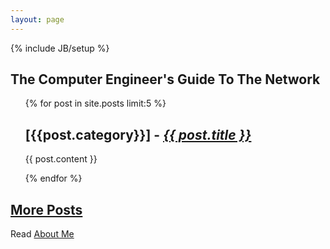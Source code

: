 ```yaml
---
layout: page
---
```

{% include JB/setup %}
<h2>The Computer Engineer's Guide To The Network</h2>
<ul class="posts">
{% for post in site.posts limit:5 %}
<article>
<h2>[{{post.category}}] - <em><a href="{{ BASE_PATH }}{{ post.url }}">{{ post.title }}</a></em></h2>
<p>{{ post.content }}</p>
</article>
{% endfor %}			
</ul>

<h2><a href="archive.html">More Posts</a></h2>

Read [About Me](http://pasqualedagostino.github.io/intro/2013/06/22/about-me/)
